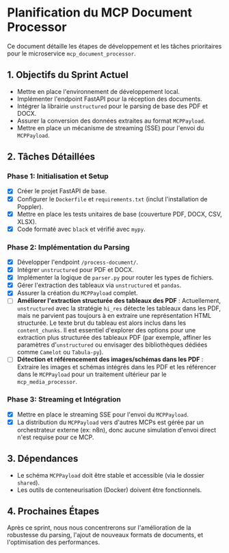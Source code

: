 # Planification du MCP Document Processor

Ce document détaille les étapes de développement et les tâches prioritaires pour le microservice `mcp_document_processor`.

## 1. Objectifs du Sprint Actuel

- Mettre en place l'environnement de développement local.
- Implémenter l'endpoint FastAPI pour la réception des documents.
- Intégrer la librairie `unstructured` pour le parsing de base des PDF et DOCX.
- Assurer la conversion des données extraites au format `MCPPayload`.
- Mettre en place un mécanisme de streaming (SSE) pour l'envoi du `MCPPayload`.

## 2. Tâches Détaillées

### Phase 1: Initialisation et Setup

- [X] Créer le projet FastAPI de base.
- [X] Configurer le `Dockerfile` et `requirements.txt` (inclut l'installation de Poppler).
- [X] Mettre en place les tests unitaires de base (couverture PDF, DOCX, CSV, XLSX).
- [X] Code formaté avec `black` et vérifié avec `mypy`.

### Phase 2: Implémentation du Parsing

- [X] Développer l'endpoint `/process-document/`.
- [X] Intégrer `unstructured` pour PDF et DOCX.
- [X] Implémenter la logique de `parser.py` pour router les types de fichiers.
- [X] Gérer l'extraction des tableaux via `unstructured` et `pandas`.
- [X] Assurer la création du `MCPPayload` complet.
- [ ] **Améliorer l'extraction structurée des tableaux des PDF** : Actuellement, `unstructured` avec la stratégie `hi_res` détecte les tableaux dans les PDF, mais ne parvient pas toujours à en extraire une représentation HTML structurée. Le texte brut du tableau est alors inclus dans les `content_chunks`. Il est essentiel d'explorer des options pour une extraction plus structurée des tableaux PDF (par exemple, affiner les paramètres d'`unstructured` ou envisager des bibliothèques dédiées comme `Camelot` ou `Tabula-py`).
- [ ] **Détection et référencement des images/schémas dans les PDF** : Extraire les images et schémas intégrés dans les PDF et les référencer dans le `MCPPayload` pour un traitement ultérieur par le `mcp_media_processor`.

### Phase 3: Streaming et Intégration

- [X] Mettre en place le streaming SSE pour l'envoi du `MCPPayload`.
- [X] La distribution du `MCPPayload` vers d'autres MCPs est gérée par un orchestrateur externe (ex: n8n), donc aucune simulation d'envoi direct n'est requise pour ce MCP.

## 3. Dépendances

- Le schéma `MCPPayload` doit être stable et accessible (via le dossier `shared`).
- Les outils de conteneurisation (Docker) doivent être fonctionnels.

## 4. Prochaines Étapes

Après ce sprint, nous nous concentrerons sur l'amélioration de la robustesse du parsing, l'ajout de nouveaux formats de documents, et l'optimisation des performances.